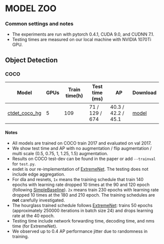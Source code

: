 # MODEL ZOO

### Common settings and notes

- The experiments are run with pytorch 0.4.1, CUDA 9.0, and CUDNN 7.1.
- Testing times are measured on our local machine with NVIDIA 1070Ti GPU. 

## Object Detection


### COCO

| Model                    | GPUs |Train time(h)| Test time (ms) |   AP               |  Download | 
|--------------------------|------|-------------|----------------|--------------------|-----------|
|[ctdet\_coco\_hg](../experiments/ctdet_coco_hg.sh)       |   5  |109          | 71 / 129 / 674 | 40.3 / 42.2 / 45.1 | [model](https://drive.google.com/open?id=1cNyDmyorOduMRsgXoUnuyUiF6tZNFxaG) |
#### Notes

- All models are trained on COCO train 2017 and evaluated on val 2017. 
- We show test time and AP with no augmentation / flip augmentation / multi scale (0.5, 0.75, 1, 1.25, 1.5) augmentation. 
- Results on COCO test-dev can be found in the paper or add `--trainval` for `test.py`. 
- exdet is our re-implementation of [ExtremeNet](https://github.com/xingyizhou/ExtremeNet). The testing does not include edge aggregation.
- For dla and resnets, `1x` means the training schedule that train 140 epochs with learning rate dropped 10 times at the 90 and 120 epoch (following [SimpleBaseline](https://github.com/Microsoft/human-pose-estimation.pytorch)). `2x` means train 230 epochs with learning rate dropped 10 times at the 180 and 210 epoch. The training schedules are **not** carefully investigated.
- The hourglass trained schedule follows [ExtremeNet](https://github.com/xingyizhou/ExtremeNet): trains 50 epochs (approximately 250000 iterations in batch size 24) and drops learning rate at the 40 epoch.
- Testing time include network forwarding time, decoding time, and nms time (for ExtremeNet).
- We observed up to 0.4 AP performance jitter due to randomness in training. 
